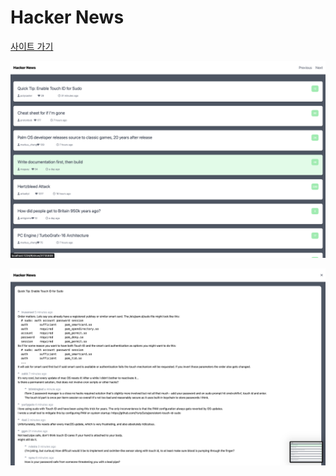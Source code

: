 
# Hacker News

[사이트 가기](https://preeminent-croquembouche-e45ec1.netlify.app/)

![Hacker News](./image/%EC%8A%A4%ED%81%AC%EB%A6%B0%EC%83%B7%202022-06-15%20%EC%98%A4%ED%9B%84%206.35.31.png)

![Hacker News](./image/%EC%8A%A4%ED%81%AC%EB%A6%B0%EC%83%B7%202022-06-15%20%EC%98%A4%ED%9B%84%206.35.21.png)



